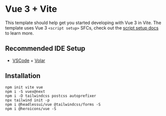 # Vue 3 + Vite

This template should help get you started developing with Vue 3 in Vite. The template uses Vue 3 `<script setup>` SFCs, check out the [script setup docs](https://v3.vuejs.org/api/sfc-script-setup.html#sfc-script-setup) to learn more.

## Recommended IDE Setup

- [VSCode](https://code.visualstudio.com/) + [Volar](https://marketplace.visualstudio.com/items?itemName=johnsoncodehk.volar)



 ## Installation 

```
npm init vite vue     
npm i -S vuex@next         
npm i -D tailwindcss postcss autoprefixer 
npx tailwind init -p
npm i @headlessui/vue @tailwindcss/forms -S
npm i @heroicons/vue -S
```
